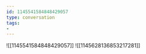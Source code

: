 ```yaml
---
id: 1145541584848429057
type: conversation
tags:
- 
---
```

![[1145541584848429057]]
![[1145628136853217281]]

